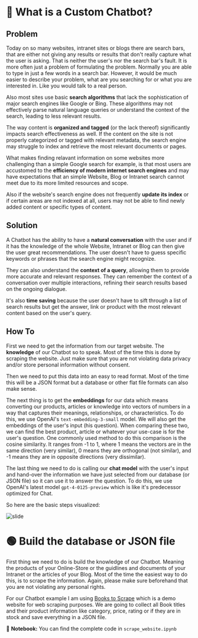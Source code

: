 # 🔴 What is a Custom Chatbot?

## Problem
Today on so many websites, intranet sites or blogs there are search bars, that are either not giving any results or results that don't really capture what the user is asking. That is neither the user's nor the search bar's fault. It is more often just a problem of formulating the problem. Normally you are able to type in just a few words in a search bar. However, it would be much easier to describe your problem, what are you searching for or what you are interested in. Like you would talk to a real person.

Also most sites use basic **search algorithms** that lack the sophistication of major search engines like Google or Bing. These algorithms may not effectively parse natural language queries or understand the context of the search, leading to less relevant results.

The way content is **organized and tagged** (or the lack thereof) significantly impacts search effectiveness as well. If the content on the site is not properly categorized or tagged with relevant metadata, the search engine may struggle to index and retrieve the most relevant documents or pages.

What makes finding relavant information on some websites more challenging than a simple Google search for example, is that most users are accustomed to the **efficiency of modern internet search engines** and may have expectations that an simple Website, Blog or Intranet search cannot meet due to its more limited resources and scope.

Also if the website's search engine does not frequently **update its index** or if certain areas are not indexed at all, users may not be able to find newly added content or specific types of content.

## Solution
A Chatbot has the ability to have a **natural conversation** with the user and if it has the knowledge of the whole Website, Intranet or Blog can then give the user great recommendations. The user doesn't have to guess specific keywords or phrases that the search engine might recognize.

They can also understand the **context of a query**, allowing them to provide more accurate and relevant responses. They can remember the context of a conversation over multiple interactions, refining their search results based on the ongoing dialogue.

It's also **time saving** because the user doesn't have to sift through a list of search results but get the answer, link or product with the most relevant content based on the user's query.  

## How To
First we need to get the information from our target website. The **knowledge** of our Chatbot so to speak. Most of the time this is done by scraping the website. Just make sure that you are not violating data privacy and/or store personal information without consent.

Then we need to put this data into an easy to read format. Most of the time this will be a JSON format but a database or other flat file formats can also make sense.

The next thing is to get the **embeddings** for our data which means converting our products, articles or knowledge into vectors of numbers in a way that captures their meanings, relationships, or characteristics. To do this, we use OpenAI's `text-embedding-3-small` model. We will also get the embeddings of the user's input (his question). When comparing these two, we can find the best product, article or whatever your use-case is for the user's question. One commonly used method to do this comparison is the cosine similarity. It ranges from -1 to 1, where 1 means the vectors are in the same direction (very similar), 0 means they are orthogonal (not similar), and -1 means they are in opposite directions (very dissimilar).

The last thing we need to do is calling our **chat model** with the user's input and hand-over the information we have just selected from our database (or JSON file) so it can use it to answer the question. To do this, we use OpenAI's latest model `gpt-4-0125-preview` which is like it's predecessor optimized for Chat.

So here are the basic steps visualized:

![slide](https://github.com/Tobander/MLProject-CustomChatbot/assets/45336196/1a45c5c8-ddde-47be-88b3-47135c867abc)

# 🟢 Build the database or JSON file
First thing we need to do is build the knowledge of our Chatbot. Meaning the products of your Online-Store or the guidlines and documents of your Intranet or the articles of your Blog. Most of the time the easiest way to do this, is to scrape the information. Again, please make sure beforehand that you are not violating any personal rights. 

For our Chatbot example I am using <a href="https://books.toscrape.com/index.html">Books to Scrape</a> which is a demo website for web scraping purposes. We are going to collect all Book titles and their product information like category, price, rating or if they are in stock and save everything in a JSON file.

📓 **Notebook:** You can find the complete code in `scrape_website.ipynb`
